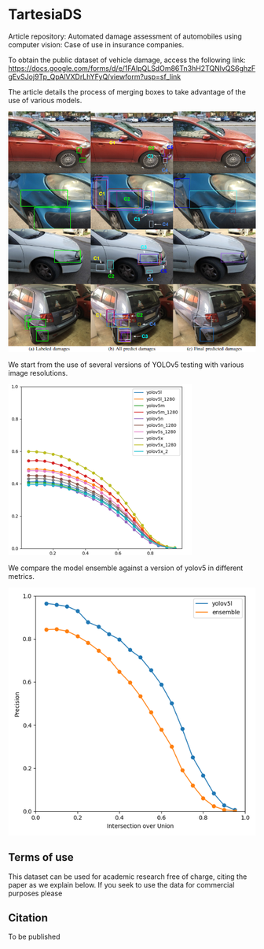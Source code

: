 # TartesiaDS
Article repository: Automated damage assessment of automobiles using computer vision: Case of use in insurance companies.

To obtain the public dataset of vehicle damage, access the following link: https://docs.google.com/forms/d/e/1FAIpQLSdOm86Tn3hH2TQNlvQS6ghzFgEvSJoj9Tp_QpAlVXDrLhYFyQ/viewform?usp=sf_link


The article details the process of merging boxes to take advantage of the use of various models.

![plot](Fusion.png)

We start from the use of several versions of YOLOv5 testing with various image resolutions.

![plot](yolov5_all_models_test.png)

We compare the model ensemble against a version of yolov5 in different metrics.

<p align="center">
  <img src="ensemble_yolov5l_68_test_precision.png" />
</p>

## Terms of use
This dataset can be used for academic research free of charge, citing the paper as we explain below. If you seek to use the data for commercial purposes please 

## Citation

To be published
